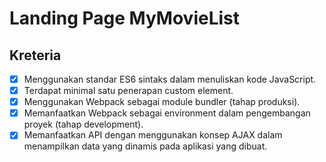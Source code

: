 # Landing Page MyMovieList

## Kreteria

- [x] Menggunakan standar ES6 sintaks dalam menuliskan kode JavaScript.
- [x] Terdapat minimal satu penerapan custom element.
- [x] Menggunakan Webpack sebagai module bundler (tahap produksi).
- [x] Memanfaatkan Webpack sebagai environment dalam pengembangan proyek (tahap development).
- [x] Memanfaatkan API dengan menggunakan konsep AJAX dalam menampilkan data yang dinamis pada aplikasi yang dibuat.

